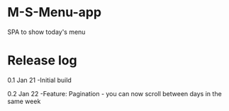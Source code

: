 M-S-Menu-app
============

SPA to show today's menu




Release log
============
0.1 Jan 21
-Initial build

0.2 Jan 22
-Feature: Pagination - you can now scroll between days in the same week
